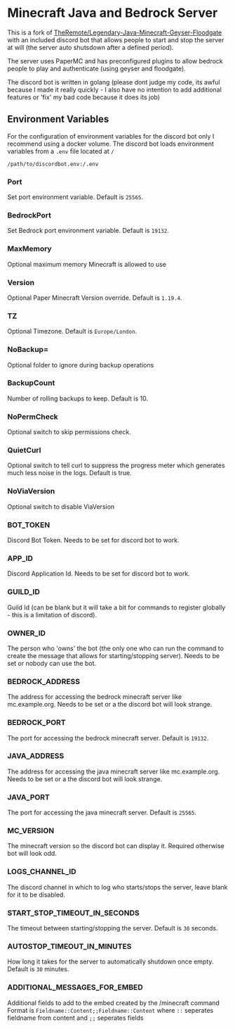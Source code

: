 # Minecraft Java and Bedrock Server

This is a fork of [TheRemote/Legendary-Java-Minecraft-Geyser-Floodgate](https://github.com/TheRemote/Legendary-Java-Minecraft-Geyser-Floodgate) with an included discord bot that allows people to start and stop the server at will (the server auto shutsdown after a defined period).

The server uses PaperMC and has preconfigured plugins to allow bedrock people to play and authenticate (using geyser and floodgate).

The discord bot is written in golang (please dont judge my code, its awful because I made it really quickly - I also have no intention to add additional features or 'fix' my bad code because it does its job)

## Environment Variables
For the configuration of environment variables for the discord bot only I recommend using a docker volume. The discord bot loads environment variables from a `.env` file located at `/`
```
/path/to/discordbot.env:/.env
```

### Port
Set port environment variable. Default is `25565`.

### BedrockPort
Set Bedrock port environment variable. Default is `19132`.

### MaxMemory
Optional maximum memory Minecraft is allowed to use

### Version
Optional Paper Minecraft Version override. Default is `1.19.4`.

### TZ
Optional Timezone. Default is `Europe/London`.

### NoBackup=
Optional folder to ignore during backup operations

### BackupCount
Number of rolling backups to keep. Default is 10.

### NoPermCheck
Optional switch to skip permissions check.

### QuietCurl
Optional switch to tell curl to suppress the progress meter which generates much less noise in the logs. Default is true.

### NoViaVersion
Optional switch to disable ViaVersion

### BOT_TOKEN
Discord Bot Token. Needs to be set for discord bot to work.

### APP_ID
Discord Application Id. Needs to be set for discord bot to work.

### GUILD_ID
Guild Id (can be blank but it will take a bit for commands to register globally - this is a limitation of discord).

### OWNER_ID
The person who 'owns' the bot (the only one who can run the command to create the message that allows for starting/stopping server). Needs to be set or nobody can use the bot.

### BEDROCK_ADDRESS
The address for accessing the bedrock minecraft server like mc.example.org. Needs to be set or a the discord bot will look strange.

### BEDROCK_PORT
The port for accessing the bedrock minecraft server. Default is `19132`.

### JAVA_ADDRESS
The address for accessing the java minecraft server like mc.example.org. Needs to be set or a the discord bot will look strange.

### JAVA_PORT
The port for accessing the java minecraft server. Default is `25565`.

### MC_VERSION
The minecraft version so the discord bot can display it. Required otherwise bot will look odd.

### LOGS_CHANNEL_ID
The discord channel in which to log who starts/stops the server, leave blank for it to be disabled.

### START_STOP_TIMEOUT_IN_SECONDS
The timeout between starting/stopping the server. Default is `30` seconds.

### AUTOSTOP_TIMEOUT_IN_MINUTES
How long it takes for the server to automatically shutdown once empty. Default is `30` minutes.

### ADDITIONAL_MESSAGES_FOR_EMBED
Additional fields to add to the embed created by the /minecraft command
Format is `Fieldname::Content;;Fieldname::Content` where `::` seperates fieldname from content and `;;` seperates fields